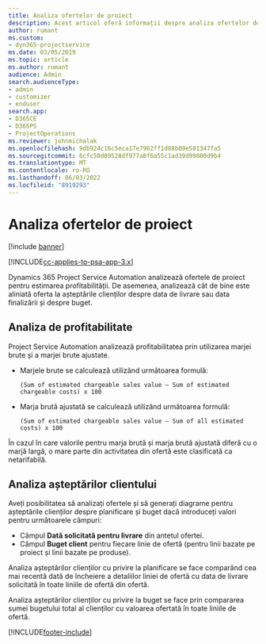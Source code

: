 ```yaml
---
title: Analiza ofertelor de proiect
description: Acest articol oferă informații despre analiza ofertelor de proiect.
author: rumant
ms.custom:
- dyn365-projectservice
ms.date: 03/05/2019
ms.topic: article
ms.author: rumant
audience: Admin
search.audienceType:
- admin
- customizer
- enduser
search.app:
- D365CE
- D365PS
- ProjectOperations
ms.reviewer: johnmichalak
ms.openlocfilehash: 9db924c16c5eca17e7962ff1d88b09e581347fa5
ms.sourcegitcommit: 6cfc50d89528df977a8f6a55c1ad39d99800d9b4
ms.translationtype: MT
ms.contentlocale: ro-RO
ms.lasthandoff: 06/03/2022
ms.locfileid: "8919293"
---
```

# <a name="analysis-of-project-quotes"></a>Analiza ofertelor de proiect

[!include [banner](../includes/psa-now-project-operations.md)]

[!INCLUDE[cc-applies-to-psa-app-3.x](../includes/cc-applies-to-psa-app-3x.md)]

Dynamics 365 Project Service Automation analizează ofertele de proiect pentru estimarea profitabilității. De asemenea, analizează cât de bine este aliniată oferta la așteptările clienților despre data de livrare sau data finalizării și despre buget.

## <a name="profitability-analysis"></a>Analiza de profitabilitate

Project Service Automation analizează profitabilitatea prin utilizarea marjei brute și a marjei brute ajustate.

- Marjele brute se calculează utilizând următoarea formulă:

  `
    (Sum of estimated chargeable sales value – Sum of estimated chargeable costs) x 100
  `
- Marja brută ajustată se calculează utilizând următoarea formulă:

  `
    (Sum of estimated chargeable sales value – Sum of all estimated costs) x 100
  `

În cazul în care valorile pentru marja brută și marja brută ajustată diferă cu o marjă largă, o mare parte din activitatea din ofertă este clasificată ca netarifabilă.

## <a name="analysis-of-customer-expectations"></a>Analiza așteptărilor clientului

Aveți posibilitatea să analizați ofertele și să generați diagrame pentru așteptările clienților despre planificare și buget dacă introduceți valori pentru următoarele câmpuri:

- Câmpul **Dată solicitată pentru livrare** din antetul ofertei.
- Câmpul **Buget client** pentru fiecare linie de ofertă (pentru linii bazate pe proiect și linii bazate pe produse).

Analiza așteptărilor clienților cu privire la planificare se face comparând cea mai recentă dată de încheiere a detaliilor liniei de ofertă cu data de livrare solicitată în toate liniile de ofertă din ofertă.

Analiza așteptărilor clienților cu privire la buget se face prin compararea sumei bugetului total al clienților cu valoarea ofertată în toate liniile de ofertă.


[!INCLUDE[footer-include](../includes/footer-banner.md)]
